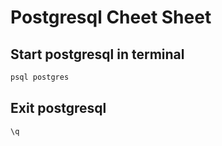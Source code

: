 # Postgresql Cheet Sheet
## Start postgresql in terminal
```bash
psql postgres
```
## Exit postgresql
```bash
\q
```
